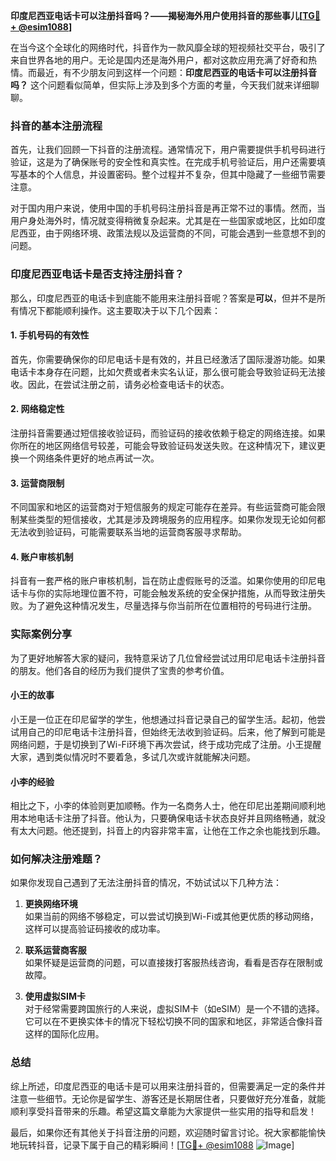 **印度尼西亚电话卡可以注册抖音吗？——揭秘海外用户使用抖音的那些事儿[[TG💪+ @esim1088](https://t.me/s/esim1088)]**

在当今这个全球化的网络时代，抖音作为一款风靡全球的短视频社交平台，吸引了来自世界各地的用户。无论是国内还是海外用户，都对这款应用充满了好奇和热情。而最近，有不少朋友问到这样一个问题：**印度尼西亚的电话卡可以注册抖音吗？** 这个问题看似简单，但实际上涉及到多个方面的考量，今天我们就来详细聊聊。

### 抖音的基本注册流程

首先，让我们回顾一下抖音的注册流程。通常情况下，用户需要提供手机号码进行验证，这是为了确保账号的安全性和真实性。在完成手机号验证后，用户还需要填写基本的个人信息，并设置密码。整个过程并不复杂，但其中隐藏了一些细节需要注意。

对于国内用户来说，使用中国的手机号码注册抖音是再正常不过的事情。然而，当用户身处海外时，情况就变得稍微复杂起来。尤其是在一些国家或地区，比如印度尼西亚，由于网络环境、政策法规以及运营商的不同，可能会遇到一些意想不到的问题。

### 印度尼西亚电话卡是否支持注册抖音？

那么，印度尼西亚的电话卡到底能不能用来注册抖音呢？答案是**可以**，但并不是所有情况下都能顺利操作。这主要取决于以下几个因素：

#### 1. **手机号码的有效性**
   首先，你需要确保你的印尼电话卡是有效的，并且已经激活了国际漫游功能。如果电话卡本身存在问题，比如欠费或者未实名认证，那么很可能会导致验证码无法接收。因此，在尝试注册之前，请务必检查电话卡的状态。

#### 2. **网络稳定性**
   注册抖音需要通过短信接收验证码，而验证码的接收依赖于稳定的网络连接。如果你所在的地区网络信号较差，可能会导致验证码发送失败。在这种情况下，建议更换一个网络条件更好的地点再试一次。

#### 3. **运营商限制**
   不同国家和地区的运营商对于短信服务的规定可能存在差异。有些运营商可能会限制某些类型的短信接收，尤其是涉及跨境服务的应用程序。如果你发现无论如何都无法收到验证码，可能需要联系当地的运营商客服寻求帮助。

#### 4. **账户审核机制**
   抖音有一套严格的账户审核机制，旨在防止虚假账号的泛滥。如果你使用的印尼电话卡与你的实际地理位置不符，可能会触发系统的安全保护措施，从而导致注册失败。为了避免这种情况发生，尽量选择与你当前所在位置相符的号码进行注册。

### 实际案例分享

为了更好地解答大家的疑问，我特意采访了几位曾经尝试过用印尼电话卡注册抖音的朋友。他们各自的经历为我们提供了宝贵的参考价值。

#### 小王的故事
小王是一位正在印尼留学的学生，他想通过抖音记录自己的留学生活。起初，他尝试用自己的印尼电话卡注册抖音，但始终无法收到验证码。后来，他了解到可能是网络问题，于是切换到了Wi-Fi环境下再次尝试，终于成功完成了注册。小王提醒大家，遇到类似情况时不要着急，多试几次或许就能解决问题。

#### 小李的经验
相比之下，小李的体验则更加顺畅。作为一名商务人士，他在印尼出差期间顺利地用本地电话卡注册了抖音。他认为，只要确保电话卡状态良好并且网络畅通，就没有太大问题。他还提到，抖音上的内容非常丰富，让他在工作之余也能找到乐趣。

### 如何解决注册难题？

如果你发现自己遇到了无法注册抖音的情况，不妨试试以下几种方法：

1. **更换网络环境**  
   如果当前的网络不够稳定，可以尝试切换到Wi-Fi或其他更优质的移动网络，这样可以提高验证码接收的成功率。

2. **联系运营商客服**  
   如果怀疑是运营商的问题，可以直接拨打客服热线咨询，看看是否存在限制或故障。

3. **使用虚拟SIM卡**  
   对于经常需要跨国旅行的人来说，虚拟SIM卡（如eSIM）是一个不错的选择。它可以在不更换实体卡的情况下轻松切换不同的国家和地区，非常适合像抖音这样的国际化应用。

### 总结

综上所述，印度尼西亚的电话卡是可以用来注册抖音的，但需要满足一定的条件并注意一些细节。无论你是留学生、游客还是长期居住者，只要做好充分准备，就能顺利享受抖音带来的乐趣。希望这篇文章能为大家提供一些实用的指导和启发！

最后，如果你还有其他关于抖音注册的问题，欢迎随时留言讨论。祝大家都能愉快地玩转抖音，记录下属于自己的精彩瞬间！[[TG💪+ @esim1088](https://t.me/s/esim1088) ![Image](https://i.postimg.cc/4NQfJmqS/Snipaste-2025-05-13-00-14-12.png)]